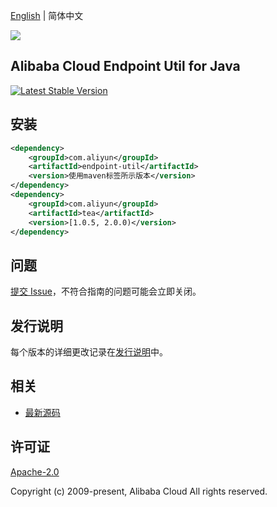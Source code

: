[English](README.md) | 简体中文

![](https://aliyunsdk-pages.alicdn.com/icons/AlibabaCloud.svg)

## Alibaba Cloud Endpoint Util for Java
[![Latest Stable Version](https://img.shields.io/maven-central/v/com.aliyun/endpoint-util.svg?label=Maven%20Central)](https://search.maven.org/search?q=g:%22com.aliyun%22%20AND%20a:%22endpoint-util%22)

## 安装

```xml
<dependency>
    <groupId>com.aliyun</groupId>
    <artifactId>endpoint-util</artifactId>
    <version>使用maven标签所示版本</version>
</dependency>
<dependency>
    <groupId>com.aliyun</groupId>
    <artifactId>tea</artifactId>
    <version>[1.0.5, 2.0.0)</version>
</dependency>
```

## 问题
[提交 Issue](https://github.com/aliyun/endpoint-util/issues/new)，不符合指南的问题可能会立即关闭。

## 发行说明
每个版本的详细更改记录在[发行说明](./ChangeLog.txt)中。

## 相关
* [最新源码](https://github.com/aliyun/endpoint-util)

## 许可证
[Apache-2.0](http://www.apache.org/licenses/LICENSE-2.0)

Copyright (c) 2009-present, Alibaba Cloud All rights reserved.

